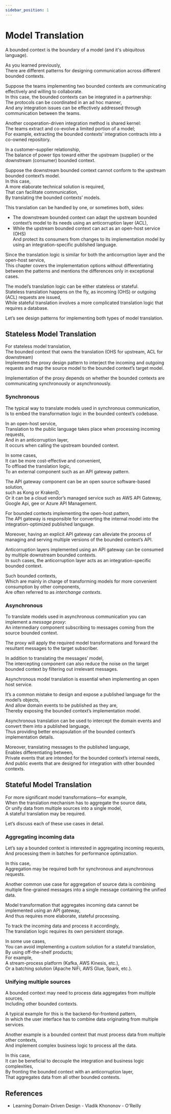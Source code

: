 ```yaml
---
sidebar_position: 1
---
```


# Model Translation

A bounded context is the boundary of a model (and it's ubiquitous language).

As you learned previously,  
There are different patterns for designing communication across different bounded contexts.

Suppose the teams implementing two bounded contexts are communicating effectively and willing to collaborate.  
In this case, the bounded contexts can be integrated in a partnership:  
The protocols can be coordinated in an ad hoc manner,  
And any integration issues can be effectively addressed through communication between the teams.

Another cooperation-driven integration method is shared kernel:  
The teams extract and co-evolve a limited portion of a model;  
For example, extracting the bounded contexts’ integration contracts into a co-owned repository.

In a customer–supplier relationship,  
The balance of power tips toward either the upstream (supplier) or the downstream (consumer) bounded context.

Suppose the downstream bounded context cannot conform to the upstream bounded context’s model.  
In this case,  
A more elaborate technical solution is required,  
That can facilitate communication,  
By translating the bounded contexts’ models.

This translation can be handled by one, or sometimes both, sides:

- The downstream bounded context can adapt the upstream bounded context’s model to its needs using an anticorruption layer (ACL),
- While the upstream bounded context can act as an open-host service (OHS)  
  And protect its consumers from changes to its implementation model by using an integration-specific published language.

Since the translation logic is similar for both the anticorruption layer and the open-host service,  
This chapter covers the implementation options without differentiating between the patterns and mentions the differences only in exceptional cases.

The model’s translation logic can be either stateless or stateful.  
Stateless translation happens on the fly, as incoming (OHS) or outgoing (ACL) requests are issued,  
While stateful translation involves a more complicated translation logic that requires a database.

Let’s see design patterns for implementing both types of model translation.

## Stateless Model Translation

For stateless model translation,  
The bounded context that owns the translation (OHS for upstream, ACL for downstream)  
Implements the proxy design pattern to interject the incoming and outgoing requests and map the source model to the bounded context’s target model.

Implementation of the proxy depends on whether the bounded contexts are communicating synchronously or asynchronously.

### Synchronous

The typical way to translate models used in synchronous communication,  
Is to embed the transformation logic in the bounded context’s codebase.

In an open-host service,  
Translation to the public language takes place when processing incoming requests,  
And in an anticorruption layer,  
It occurs when calling the upstream bounded context.

In some cases,  
It can be more cost-effective and convenient,  
To offload the translation logic,  
To an external component such as an API gateway pattern.

The API gateway component can be an open source software-based solution,  
such as Kong or KrakenD,  
Or it can be a cloud vendor’s managed service such as AWS API Gateway, Google Api, gee or Azure API Management.

For bounded contexts implementing the open-host pattern,  
The API gateway is responsible for converting the internal model into the integration-optimized published language.

Moreover, having an explicit API gateway can alleviate the process of managing and serving multiple versions of the bounded context’s API.

Anticorruption layers implemented using an API gateway can be consumed by multiple downstream bounded contexts.  
In such cases, the anticorruption layer acts as an integration-specific bounded context.

Such bounded contexts,  
Which are mainly in charge of transforming models for more convenient consumption by other components,  
Are often referred to as _interchange contexts_.

### Asynchronous

To translate models used in asynchronous communication you can implement a _message proxy_:  
An intermediary component subscribing to messages coming from the source bounded context.

The proxy will apply the required model transformations and forward the resultant messages to the target subscriber.

In addition to translating the messages’ model,  
The intercepting component can also reduce the noise on the target bounded context by filtering out irrelevant messages.

Asynchronous model translation is essential when implementing an open host service.

It’s a common mistake to design and expose a published language for the model’s objects,  
And allow domain events to be published as they are,  
Thereby exposing the bounded context’s implementation model.

Asynchronous translation can be used to intercept the domain events and convert them into a published language,  
Thus providing better encapsulation of the bounded context’s implementation details.

Moreover, translating messages to the published language,  
Enables differentiating between,  
Private events that are intended for the bounded context’s internal needs,  
And public events that are designed for integration with other bounded contexts.

## Stateful Model Translation

For more significant model transformations—for example,  
When the translation mechanism has to aggregate the source data,  
Or unify data from multiple sources into a single model,  
A stateful translation may be required.

Let’s discuss each of these use cases in detail.

### Aggregating incoming data

Let’s say a bounded context is interested in aggregating incoming requests,  
And processing them in batches for performance optimization.

In this case,  
Aggregation may be required both for synchronous and asynchronous requests.

Another common use case for aggregation of source data is combining multiple fine-grained messages into a single message containing the unified data.

Model transformation that aggregates incoming data cannot be implemented using an API gateway,  
And thus requires more elaborate, stateful processing.

To track the incoming data and process it accordingly,  
The translation logic requires its own persistent storage.

In some use cases,  
You can avoid implementing a custom solution for a stateful translation,  
By using off-the-shelf products;  
For example,  
A stream-process platform (Kafka, AWS Kinesis, etc.),  
Or a batching solution (Apache NiFi, AWS Glue, Spark, etc.).

### Unifying multiple sources

A bounded context may need to process data aggregates from multiple sources,  
Including other bounded contexts.

A typical example for this is the backend-for-frontend pattern,  
In which the user interface has to combine data originating from multiple services.

Another example is a bounded context that must process data from multiple other contexts,  
And implement complex business logic to process all the data.

In this case,  
It can be beneficial to decouple the integration and business logic complexities,  
By fronting the bounded context with an anticorruption layer,  
That aggregates data from all other bounded contexts.

## References

- Learning Domain-Driven Design - Vladik Khononov - O'Reilly
